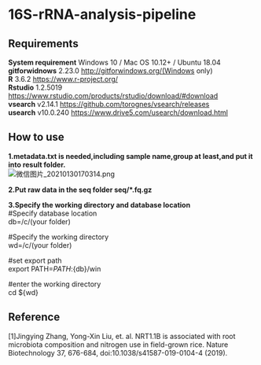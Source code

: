 # 16S-rRNA-analysis-pipeline

## Requirements
  
**System requirement** Windows 10 / Mac OS 10.12+ / Ubuntu 18.04  
**gitforwidnows** 2.23.0 http://gitforwindows.org/(Windows only)  
**R** 3.6.2 https://www.r-project.org/  
**Rstudio** 1.2.5019 https://www.rstudio.com/products/rstudio/download/#download  
**vsearch** v2.14.1 https://github.com/torognes/vsearch/releases  
**usearch** v10.0.240 https://www.drive5.com/usearch/download.html  

## How to use  
**1.metadata.txt is needed,including sample name,group at least,and put it into result folder.**  
![微信图片_20210130170314.png](https://i.loli.net/2021/01/30/gJuvU2jmat8yPbZ.png)

**2.Put raw data in the seq folder  seq/*.fq.gz**

**3.Specify the working directory and database location**  
#Specify database location  
db=/c/(your folder)  
  
#Specify the working directory  
wd=/c/(your folder)
  
#set export path  
export PATH=$PATH:${db}/win  
  
#enter the working directory  
cd ${wd}

## Reference   
[1]Jingying Zhang, Yong-Xin Liu, et. al. NRT1.1B is associated with root microbiota composition and nitrogen use in field-grown rice. Nature Biotechnology 37, 676-684, doi:10.1038/s41587-019-0104-4 (2019).



